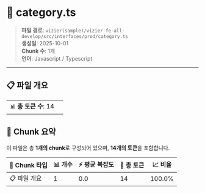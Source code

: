 # 📄 category.ts

> **파일 경로**: `vizier(sample)/vizier-fe-all-develop/src/interfaces/prod/category.ts`  
> **생성일**: 2025-10-01  
> **Chunk 수**: 1개  
> **언어**: Javascript / Typescript
---


## 📋 파일 개요

| | |
|--|--|
| 📊 **총 토큰 수**: 14 |  |






## 🧩 Chunk 요약

이 파일은 총 **1개의 chunk**로 구성되어 있으며, **14개의 토큰**을 포함합니다.

| 🧩 Chunk 타입 | 📊 개수 | ⚡ 평균 복잡도 | 📝 총 토큰 | 📈 비율 |
|---------------|--------|-------------|----------|--------|
| 📋 파일 개요 | 1 | 0.0 | 14 | 100.0% |

